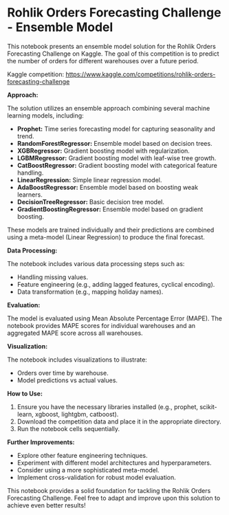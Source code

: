 
# Rohlik Orders Forecasting Challenge - Ensemble Model

This notebook presents an ensemble model solution for the Rohlik Orders Forecasting Challenge on Kaggle. The goal of this competition is to predict the number of orders for different warehouses over a future period.

Kaggle competition: https://www.kaggle.com/competitions/rohlik-orders-forecasting-challenge

**Approach:**

The solution utilizes an ensemble approach combining several machine learning models, including:

* **Prophet:** Time series forecasting model for capturing seasonality and trend.
* **RandomForestRegressor:** Ensemble model based on decision trees.
* **XGBRegressor:** Gradient boosting model with regularization.
* **LGBMRegressor:** Gradient boosting model with leaf-wise tree growth.
* **CatBoostRegressor:** Gradient boosting model with categorical feature handling.
* **LinearRegression:** Simple linear regression model.
* **AdaBoostRegressor:** Ensemble model based on boosting weak learners.
* **DecisionTreeRegressor:** Basic decision tree model.
* **GradientBoostingRegressor:** Ensemble model based on gradient boosting.

These models are trained individually and their predictions are combined using a meta-model (Linear Regression) to produce the final forecast.

**Data Processing:**

The notebook includes various data processing steps such as:

* Handling missing values.
* Feature engineering (e.g., adding lagged features, cyclical encoding).
* Data transformation (e.g., mapping holiday names).

**Evaluation:**

The model is evaluated using Mean Absolute Percentage Error (MAPE). The notebook provides MAPE scores for individual warehouses and an aggregated MAPE score across all warehouses.

**Visualization:**

The notebook includes visualizations to illustrate:

* Orders over time by warehouse.
* Model predictions vs actual values.

**How to Use:**

1. Ensure you have the necessary libraries installed (e.g., prophet, scikit-learn, xgboost, lightgbm, catboost).
2. Download the competition data and place it in the appropriate directory.
3. Run the notebook cells sequentially.

**Further Improvements:**

* Explore other feature engineering techniques.
* Experiment with different model architectures and hyperparameters.
* Consider using a more sophisticated meta-model.
* Implement cross-validation for robust model evaluation.

This notebook provides a solid foundation for tackling the Rohlik Orders Forecasting Challenge. Feel free to adapt and improve upon this solution to achieve even better results!

